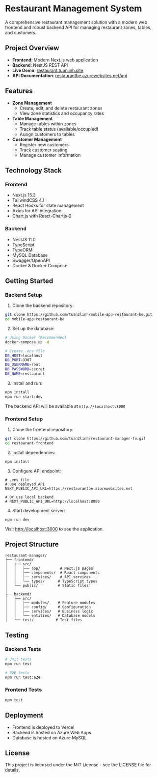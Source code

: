 # Restaurant Management System

A comprehensive restaurant management solution with a modern web frontend and robust backend API for managing restaurant zones, tables, and customers.

## Project Overview

- **Frontend**: Modern Next.js web application
- **Backend**: NestJS REST API
- **Live Demo**: [restaurant.tuanlinh.site](https://restaurant.tuanlinh.site)
- **API Documentation**: [restaurantbe.azurewebsites.net/api](https://restaurantbe.azurewebsites.net/api)

## Features

- **Zone Management**
  - Create, edit, and delete restaurant zones
  - View zone statistics and occupancy rates
- **Table Management**
  - Manage tables within zones
  - Track table status (available/occupied)
  - Assign customers to tables
- **Customer Management**
  - Register new customers
  - Track customer seating
  - Manage customer information

## Technology Stack

### Frontend
- Next.js 15.3
- TailwindCSS 4.1
- React Hooks for state management
- Axios for API integration
- Chart.js with React-Chartjs-2

### Backend
- NestJS 11.0
- TypeScript
- TypeORM
- MySQL Database
- Swagger/OpenAPI
- Docker & Docker Compose

## Getting Started

### Backend Setup

1. Clone the backend repository:
```bash
git clone https://github.com/tuan2linh/mobile-app-restaurant-be.git
cd mobile-app-restaurant-be
```

2. Set up the database:
```bash
# Using Docker (Recommended)
docker-compose up -d

# Create .env file
DB_HOST=localhost
DB_PORT=3307
DB_USERNAME=root
DB_PASSWORD=secret
DB_NAME=restaurant
```

3. Install and run:
```bash
npm install
npm run start:dev
```

The backend API will be available at `http://localhost:8080`

### Frontend Setup

1. Clone the frontend repository:
```bash
git clone https://github.com/tuan2linh/restaurant-manager-fe.git
cd restaurant-frontend
```

2. Install dependencies:
```bash
npm install
```

3. Configure API endpoint:
```env
# .env file
# Use deployed API
NEXT_PUBLIC_API_URL=https://restaurantbe.azurewebsites.net

# Or use local backend
# NEXT_PUBLIC_API_URL=http://localhost:8080
```

4. Start development server:
```bash
npm run dev
```

Visit [http://localhost:3000](http://localhost:3000) to see the application.

## Project Structure

```
restaurant-manager/
├── frontend/
│   ├── src/
│   │   ├── app/         # Next.js pages
│   │   ├── components/  # React components
│   │   ├── services/    # API services
│   │   └── types/      # TypeScript types
│   └── public/         # Static files
│
├── backend/
│   ├── src/
│   │   ├── modules/    # Feature modules
│   │   ├── config/     # Configuration
│   │   ├── services/   # Business logic
│   │   └── entities/   # Database models
│   └── test/          # Test files
```

## Testing

### Backend Tests
```bash
# Unit tests
npm run test

# E2E tests
npm run test:e2e
```

### Frontend Tests
```bash
npm test
```

## Deployment

- Frontend is deployed to Vercel
- Backend is hosted on Azure Web Apps
- Database is hosted on Azure MySQL

## License

This project is licensed under the MIT License - see the LICENSE file for details.
